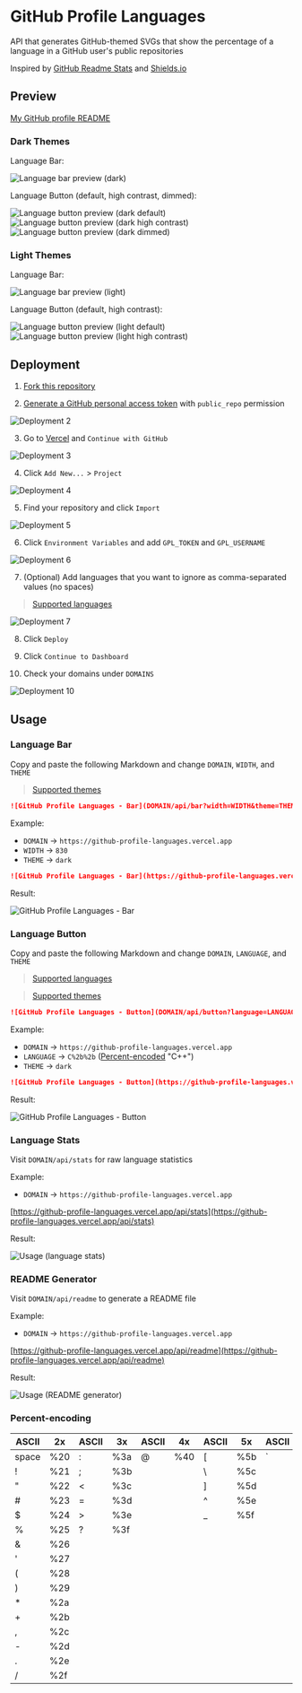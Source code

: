 # GitHub Profile Languages

API that generates GitHub-themed SVGs that show the percentage of a language in a GitHub user's public repositories

Inspired by [GitHub Readme Stats](https://github.com/anuraghazra/github-readme-stats) and [Shields.io](https://github.com/badges/shields)

## Preview

[My GitHub profile README](https://github.com/yehwankim23/yehwankim23)

### Dark Themes

Language Bar:

![Language bar preview (dark)](https://github-profile-languages.vercel.app/api/bar?width=830&theme=dark)

Language Button (default, high contrast, dimmed):

![Language button preview (dark default)](https://github-profile-languages.vercel.app/api/button?language=javascript&theme=dark)![Language button preview (dark high contrast)](https://github-profile-languages.vercel.app/api/button?language=javascript&theme=dark_high_contrast)![Language button preview (dark dimmed)](https://github-profile-languages.vercel.app/api/button?language=javascript&theme=dark_dimmed)

### Light Themes

Language Bar:

![Language bar preview (light)](https://github-profile-languages.vercel.app/api/bar?width=830&theme=light)

Language Button (default, high contrast):

![Language button preview (light default)](https://github-profile-languages.vercel.app/api/button?language=javascript&theme=light)![Language button preview (light high contrast)](https://github-profile-languages.vercel.app/api/button?language=javascript&theme=light_high_contrast)

## Deployment

1. [Fork this repository](https://github.com/yehwankim23/github-profile-languages/fork)

2. [Generate a GitHub personal access token](https://github.com/settings/tokens/new) with `public_repo` permission

![Deployment 2](images/deployment-02.png)

3. Go to [Vercel](https://vercel.com/login) and `Continue with GitHub`

![Deployment 3](images/deployment-03.png)

4. Click `Add New...` > `Project`

![Deployment 4](images/deployment-04.png)

5. Find your repository and click `Import`

![Deployment 5](images/deployment-05.png)

6. Click `Environment Variables` and add `GPL_TOKEN` and `GPL_USERNAME`

![Deployment 6](images/deployment-06.png)

7. (Optional) Add languages that you want to ignore as comma-separated values (no spaces)

> [Supported languages](/src/languages.js)

![Deployment 7](images/deployment-07.png)

8. Click `Deploy`

9. Click `Continue to Dashboard`

10. Check your domains under `DOMAINS`

![Deployment 10](images/deployment-10.png)

## Usage

### Language Bar

Copy and paste the following Markdown and change `DOMAIN`, `WIDTH`, and `THEME`

> [Supported themes](/src/themes.js)

```md
![GitHub Profile Languages - Bar](DOMAIN/api/bar?width=WIDTH&theme=THEME)
```

Example:

- `DOMAIN` → `https://github-profile-languages.vercel.app`
- `WIDTH` → `830`
- `THEME` → `dark`

```md
![GitHub Profile Languages - Bar](https://github-profile-languages.vercel.app/api/bar?width=830&theme=dark)
```

Result:

![GitHub Profile Languages - Bar](https://github-profile-languages.vercel.app/api/bar?width=830&theme=dark)

### Language Button

Copy and paste the following Markdown and change `DOMAIN`, `LANGUAGE`, and `THEME`

> [Supported languages](/src/languages.js)

> [Supported themes](/src/themes.js)

```md
![GitHub Profile Languages - Button](DOMAIN/api/button?language=LANGUAGE&theme=THEME)
```

Example:

- `DOMAIN` → `https://github-profile-languages.vercel.app`
- `LANGUAGE` → `C%2b%2b` ([Percent-encoded](#percent-encoding) "C++")
- `THEME` → `dark`

```md
![GitHub Profile Languages - Button](https://github-profile-languages.vercel.app/api/button?language=C%2b%2b&theme=dark)
```

Result:

![GitHub Profile Languages - Button](https://github-profile-languages.vercel.app/api/button?language=C%2b%2b&theme=dark)

### Language Stats

Visit `DOMAIN/api/stats` for raw language statistics

Example:

- `DOMAIN` → `https://github-profile-languages.vercel.app`

[https://github-profile-languages.vercel.app/api/stats](https://github-profile-languages.vercel.app/api/stats)

Result:

![Usage (language stats)](images/usage-language-stats.png)

### README Generator

Visit `DOMAIN/api/readme` to generate a README file

Example:

- `DOMAIN` → `https://github-profile-languages.vercel.app`

[https://github-profile-languages.vercel.app/api/readme](https://github-profile-languages.vercel.app/api/readme)

Result:

![Usage (README generator)](images/usage-readme-generator.png)

### Percent-encoding

| ASCII | 2x  | ASCII | 3x  | ASCII | 4x  | ASCII | 5x  | ASCII | 6x  | ASCII | 7x  |
| ----- | --- | ----- | --- | ----- | --- | ----- | --- | ----- | --- | ----- | --- |
| space | %20 | :     | %3a | @     | %40 | [     | %5b | `     | %60 | {     | %7b |
| !     | %21 | ;     | %3b |       |     | \     | %5c |       |     | \|    | %7c |
| "     | %22 | <     | %3c |       |     | ]     | %5d |       |     | }     | %7d |
| #     | %23 | =     | %3d |       |     | ^     | %5e |       |     | ~     | %7e |
| $     | %24 | >     | %3e |       |     | \_    | %5f |
| %     | %25 | ?     | %3f |
| &     | %26 |
| '     | %27 |
| (     | %28 |
| )     | %29 |
| \*    | %2a |
| +     | %2b |
| ,     | %2c |
| -     | %2d |
| .     | %2e |
| /     | %2f |
